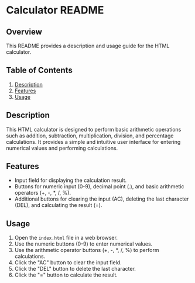 # Calculator README

## Overview

This README provides a description and usage guide for the HTML calculator.

## Table of Contents

1. [Description](#description)
2. [Features](#features)
3. [Usage](#usage)

## Description

This HTML calculator is designed to perform basic arithmetic operations such as addition, subtraction, multiplication, division, and percentage calculations. It provides a simple and intuitive user interface for entering numerical values and performing calculations.

## Features

- Input field for displaying the calculation result.
- Buttons for numeric input (0-9), decimal point (.), and basic arithmetic operators (+, -, *, /, %).
- Additional buttons for clearing the input (AC), deleting the last character (DEL), and calculating the result (=).

## Usage

1. Open the `index.html` file in a web browser.
2. Use the numeric buttons (0-9) to enter numerical values.
3. Use the arithmetic operator buttons (+, -, *, /, %) to perform calculations.
4. Click the "AC" button to clear the input field.
5. Click the "DEL" button to delete the last character.
6. Click the "=" button to calculate the result.


